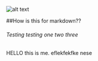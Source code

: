![alt text](https://app.buddy.works/danielkn/lazy1/pipelines/pipeline/318502/badge.svg?token=006b395dd8acf3c595b81beac5ea06b59a26b76f03206de6d52f9f130510a84e)

##How is this for markdown??

###### Testing testing one two three

HELLO this is me.
eflekfekfke nese